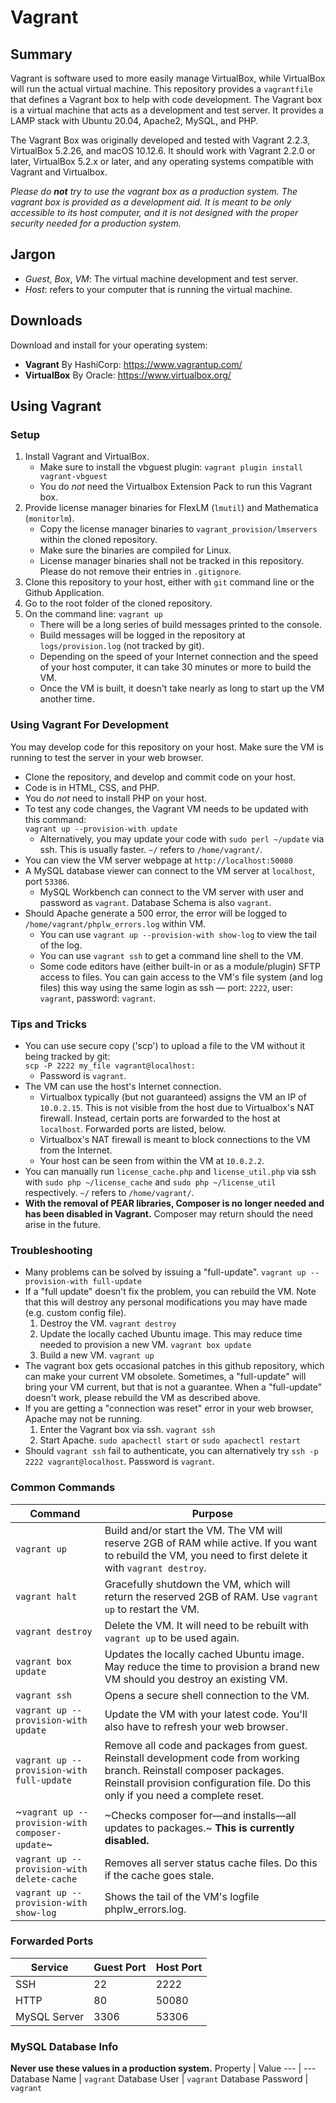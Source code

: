 # Vagrant
## Summary
Vagrant is software used to more easily manage VirtualBox, while VirtualBox will run the actual virtual machine.  This repository provides a `vagrantfile` that defines a Vagrant box to help with code development.  The Vagrant box is a virtual machine that acts as a development and test server.  It provides a LAMP stack with Ubuntu 20.04, Apache2, MySQL, and PHP.

The Vagrant Box was originally developed and tested with Vagrant 2.2.3, VirtualBox 5.2.26, and macOS 10.12.6.  It should work with Vagrant 2.2.0 or later, VirtualBox 5.2.x or later, and any operating systems compatible with Vagrant and Virtualbox.

_Please do **not** try to use the vagrant box as a production system.  The vagrant box is provided as a development aid.  It is meant to be only accessible to its host computer, and it is not designed with the proper security needed for a production system._

## Jargon
* *Guest*, *Box*, *VM*:  The virtual machine development and test server.
* *Host*: refers to your computer that is running the virtual machine.

## Downloads
Download and install for your operating system:
* **Vagrant** By HashiCorp: https://www.vagrantup.com/
* **VirtualBox** By Oracle: https://www.virtualbox.org/

## Using Vagrant
### Setup
1. Install Vagrant and VirtualBox.
    * Make sure to install the vbguest plugin:  `vagrant plugin install vagrant-vbguest`
    * You do _not_ need the Virtualbox Extension Pack to run this Vagrant box.
2. Provide license manager binaries for FlexLM (`lmutil`) and Mathematica (`monitorlm`).
    * Copy the license manager binaries to `vagrant_provision/lmservers` within the cloned repository.
    * Make sure the binaries are compiled for Linux.
    * License manager binaries shall not be tracked in this repository.  Please do not remove their entries in `.gitignore`.
3. Clone this repository to your host, either with `git` command line or the Github Application.
4. Go to the root folder of the cloned repository.
5. On the command line: `vagrant up`
    * There will be a long series of build messages printed to the console.
    * Build messages will be logged in the repository at `logs/provision.log` (not tracked by git).
    * Depending on the speed of your Internet connection and the speed of your host computer, it can take 30 minutes or more to build the VM.
    * Once the VM is built, it doesn't take nearly as long to start up the VM another time.

### Using Vagrant For Development
You may develop code for this repository on your host.  Make sure the VM is running to test the server in your web browser.

* Clone the repository, and develop and commit code on your host.
* Code is in HTML, CSS, and PHP.
* You do _not_ need to install PHP on your host.
* To test any code changes, the Vagrant VM needs to be updated with this command:<br />
`vagrant up --provision-with update`
    * Alternatively, you may update your code with `sudo perl ~/update` via ssh.  This is usually faster. `~/` refers to `/home/vagrant/`.
* You can view the VM server webpage at `http://localhost:50080`
* A MySQL database viewer can connect to the VM server at `localhost`, port `53306`.
    * MySQL Workbench can connect to the VM server with user and password as `vagrant`.  Database Schema is also `vagrant`.
* Should Apache generate a 500 error, the error will be logged to `/home/vagrant/phplw_errors.log` within VM.
    * You can use `vagrant up --provision-with show-log` to view the tail of the log.
    * You can use `vagrant ssh` to get a command line shell to the VM.
    * Some code editors have (either built-in or as a module/plugin) SFTP access to files.  You can gain access to the VM's file system (and log files) this way using the same login as ssh &mdash; port: `2222`, user: `vagrant`, password: `vagrant`.

### Tips and Tricks
* You can use secure copy ('scp') to upload a file to the VM without it being tracked by git:<br />
`scp -P 2222 my_file vagrant@localhost:`
    * Password is `vagrant`.
* The VM can use the host's Internet connection.
    * Virtualbox typically (but not guaranteed) assigns the VM an IP of `10.0.2.15`.  This is not visible from the host due to Virtualbox's NAT firewall.  Instead, certain ports are forwarded to the host at `localhost`.  Forwarded ports are listed, below.
    * Virtualbox's NAT firewall is meant to block connections to the VM from the Internet.
    * Your host can be seen from within the VM at `10.0.2.2`.
* You can manually run `license_cache.php` and `license_util.php` via ssh with `sudo php ~/license_cache` and `sudo php ~/license_util` respectively.  `~/` refers to `/home/vagrant/`.
* __With the removal of PEAR libraries, Composer is no longer needed and has been disabled in Vagrant.__  Composer may return should the need arise in the future.

### Troubleshooting
* Many problems can be solved by issuing a "full-update". `vagrant up --provision-with full-update`
* If a "full update" doesn't fix the problem, you can rebuild the VM.  Note that this will destroy any personal modifications you may have made (e.g. custom config file).
    1. Destroy the VM. `vagrant destroy`
    2. Update the locally cached Ubuntu image.  This may reduce time needed to provision a new VM. `vagrant box update`
    3. Build a new VM. `vagrant up`
* The vagrant box gets occasional patches in this github repository, which can make your current VM obsolete.  Sometimes, a "full-update" will bring your VM current, but that is not a guarantee.  When a "full-update" doesn't work, please rebuild the VM as described above.
* If you are getting a "connection was reset" error in your web browser, Apache may not be running.
    1. Enter the Vagrant box via ssh. `vagrant ssh`
    2. Start Apache. `sudo apachectl start` or `sudo apachectl restart`
* Should `vagrant ssh` fail to authenticate, you can alternatively try `ssh -p 2222 vagrant@localhost`.  Password is `vagrant`.

### Common Commands
Command | Purpose
--- | ---
`vagrant up` | Build and/or start the VM.  The VM will reserve 2GB of RAM while active.  If you want to rebuild the VM, you need to first delete it with `vagrant destroy`.
`vagrant halt` | Gracefully shutdown the VM, which will return the reserved 2GB of RAM.  Use `vagrant up` to restart the VM.
`vagrant destroy` | Delete the VM.  It will need to be rebuilt with `vagrant up` to be used again.
`vagrant box update` | Updates the locally cached Ubuntu image.  May reduce the time to provision a brand new VM should you destroy an existing VM.
`vagrant ssh` | Opens a secure shell connection to the VM.
`vagrant up --provision-with update` | Update the VM with your latest code.  You'll also have to refresh your web browser.
`vagrant up --provision-with full-update` | Remove all code and packages from guest.  Reinstall development code from working branch.  Reinstall composer packages.  Reinstall provision configuration file.  Do this only if you need a complete reset.
~`vagrant up --provision-with composer-update`~ | ~Checks composer for&mdash;and installs&mdash;all updates to packages.~  __This is currently disabled.__
`vagrant up --provision-with delete-cache` | Removes all server status cache files.  Do this if the cache goes stale.
`vagrant up --provision-with show-log` | Shows the tail of the VM's logfile phplw_errors.log.

### Forwarded Ports
Service | Guest Port | Host Port
--- | --- | ---
SSH | 22 | 2222
HTTP | 80 | 50080
MySQL Server | 3306 | 53306

### MySQL Database Info
**Never use these values in a production system.**
Property | Value
--- | ---
Database Name | `vagrant`
Database User | `vagrant`
Database Password | `vagrant`
